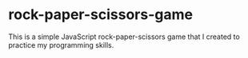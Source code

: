 # rock-paper-scissors-game
This is a simple JavaScript rock-paper-scissors game that I created to practice my programming skills.
